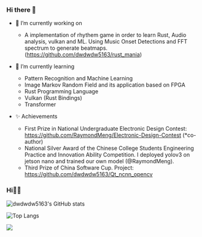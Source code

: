 ### Hi there 👋

<!--
**dwdwdw5163/dwdwdw5163** is a ✨ _special_ ✨ repository because its `README.md` (this file) appears on your GitHub profile.

Here are some ideas to get you started:

- 🔭 I’m currently working on ...
- 🌱 I’m currently learning ...
- 👯 I’m looking to collaborate on ...
- 🤔 I’m looking for help with ...
- 💬 Ask me about ...
- 📫 How to reach me: ...
- 😄 Pronouns: ...
- ⚡ Fun fact: ...
-->

- 🔭 I’m currently working on 
  - A implementation of rhythem game in order to learn Rust, Audio analysis, vulkan and ML. Using Music Onset Detections and FFT spectrum to generate beatmaps.(https://github.com/dwdwdw5163/rust_mania)


- 🌱 I’m currently learning 
  - Pattern Recognition and Machine Learning
  - Image Markov Random Field and its application based on FPGA
  - Rust Programming Language
  - Vulkan (Rust Bindings)
  - Transformer

- ✨ Achievements
  - First Prize in National Undergraduate Electronic Design Contest: https://github.com/RaymondMeng/Electronic-Design-Contest (*co-author)
  - National Silver Award of the Chinese College Students Engineering Practice and Innovation Ability Competition. I deployed yolov3 on jetson nano and trained our own model (@RaymondMeng).
  - Third Prize of China Software Cup. Project: https://github.com/dwdwdw5163/Qt_ncnn_opencv 
  
### Hi🙋‍♂️

![dwdwdw5163's GitHub stats](https://github-readme-stats.vercel.app/api?username=dwdwdw5163&count_private=true&show_icons=true&theme=tokyonight)

![Top Langs](https://github-readme-stats.vercel.app/api/top-langs/?username=dwdwdw5163&layout=compact&hide=Assembly&hide=Cuda&hide=JavaScript)

![](https://komarev.com/ghpvc/?username=dwdwdw516)  
